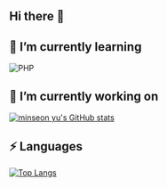 ## Hi there 👋

<!--
**woosuk1028/woosuk1028** is a ✨ _special_ ✨ repository because its `README.md` (this file) appears on your GitHub profile.

Here are some ideas to get you started:

- 🔭 I’m currently working on ...
- 🌱 I’m currently learning ...
- 👯 I’m looking to collaborate on ...
- 🤔 I’m looking for help with ...
- 💬 Ask me about ...
- 📫 How to reach me: ...
- 😄 Pronouns: ...
- ⚡ Fun fact: ...
-->
## 🌱 I’m currently learning
![PHP](https://img.shields.io/badge/PHP-777BB4?style=flat&logo=php&logoColor=white)

## 🔭 I’m currently working on
[![minseon yu's GitHub stats](https://github-readme-stats.vercel.app/api?username=woosuk1028&hide=stars,contribs)](https://github.com/woosuk1028/github-readme-stats)

## ⚡ Languages
[![Top Langs](https://github-readme-stats.vercel.app/api/top-langs/?username=woosuk1028&langs_count=10&layout=compact&theme=white)](https://github.com/woosuk1028/github-readme-stats)
